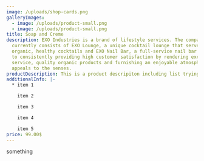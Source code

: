 ```yaml
---
image: /uploads/shop-cards.png
galleryImages:
  - image: /uploads/product-small.png
  - image: /uploads/product-small.png
title: Soap and Creme
description: EXO Industries is a brand of lifestyle services. The company
  currently consists of EXO Lounge, a unique cocktail lounge that serves
  organic, healthy cocktails and EXO Nail Bar, a full-service nail bar dedicated
  to consistently providing high customer satisfaction by rendering excellent
  service, quality organic products and furnishing an enjoyable atmosphere that
  appeals to the senses.
productDescription: This is a product descripiton including list trying it out
additionalInfo: |-
  * item 1

    item 2

    item 3

    item 4

    item 5
price: 99.00$
---
```

something